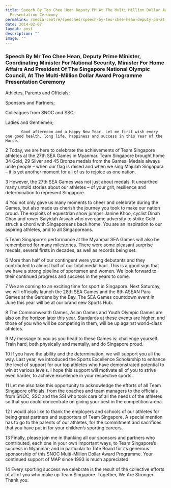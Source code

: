 ```yaml
---
title: Speech By Teo Chee Hean Deputy PM At The Multi Million Dollar Award
  Presentation Ceremony
permalink: /media-centre/speeches/speech-by-teo-chee-hean-deputy-pm-at-the-multi-million-dollar-award-ceremony/
date: 2014-02-07
layout: post
description: ""
image: ""
---
```

### **Speech By Mr Teo Chee Hean, Deputy Prime Minister, Coordinating Minister For National Security, Minister For Home Affairs And President Of The Singapore National Olympic Council, At The Multi-Million Dollar Award Programme Presentation Ceremony**

Athletes, Parents and Officials;

Sponsors and Partners;

Colleagues from SNOC and SSC;

Ladies and Gentlemen;

           Good afternoon and a Happy New Year. Let me first wish every one good health, long life, happiness and success in this Year of the Horse.

2	Today, we are here to celebrate the achievements of Team Singapore athletes at the 27th SEA Games in Myanmar. Team Singapore brought home 34 Gold, 29 Silver and 45 Bronze medals from the Games. Medals always unite people – when our flag is raised and when we sing Majulah Singapura – it is yet another moment for all of us to rejoice as one nation. 

3	However, the 27th SEA Games was not just about medals. It unearthed many untold stories about our athletes – of your grit, resilience and determination to represent Singapore.

4	You not only gave us many moments to cheer and celebrate during the Games, but also made us cherish the journey you took to make our nation proud. The exploits of equestrian show jumper Janine Khoo, cyclist Dinah Chan and rower Saiyidah Aisyah who overcame adversity to strike Gold struck a chord with Singaporeans back home. You are an inspiration to our aspiring athletes, and to all Singaporeans.

5	Team Singapore’s performance at the Myanmar SEA Games will also be remembered for many milestones. There were some pleasant surprise medals, several firsts in decades, as well as records being set.

6	More than half of our contingent were young debutants and they contributed to almost half of our total medal haul. This is a good sign that we have a strong pipeline of sportsmen and women. We look forward to their continued progress and success in the years to come.

7	We are coming to an exciting time for sport in Singapore. Next Saturday, we will officially launch the 28th SEA Games and the 8th ASEAN Para Games at the Gardens by the Bay. The SEA Games countdown event in June this year will be at our brand new Sports Hub.

8	The Commonwealth Games, Asian Games and Youth Olympic Games are also on the horizon later this year.  Standards at these events are higher, and those of you who will be competing in them, will be up against world-class athletes.

9	My message to you as you head to these Games is: challenge yourself. Train hard, both physically and mentally, and do Singapore proud.

10	If you have the ability and the determination, we will support you all the way. Last year, we introduced the Sports Excellence Scholarship to enhance the level of support for our top athletes who have demonstrated potential to win at various levels. I hope this support will motivate all of you to strive even harder, to achieve excellence in your respective sports.

11	Let me also take this opportunity to acknowledge the efforts of all Team Singapore officials, from the coaches and team managers to the officials from SNOC, SSC and the SSI who took care of all the needs of the athletes so that you could concentrate on giving your best in the competition arena.

12	I would also like to thank the employers and schools of our athletes for being great partners and supporters of Team Singapore. A special mention has to go to the parents of our athletes, for the commitment and sacrifices that you have put in for your children’s sporting careers.

13	Finally, please join me in thanking all our sponsors and partners who contributed, each one in your own important ways, to Team Singapore’s success in Myanmar; and in particular to Tote Board for its generous sponsorship of this SNOC Multi-Million Dollar Award Programme. Your continued support of MAP since 1993 is much appreciated. 

14	Every sporting success we celebrate is the result of the collective efforts of all of you who make up Team Singapore. Together, We Are Stronger. Thank you.